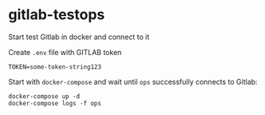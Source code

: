 # gitlab-testops
Start test Gitlab in docker and connect to it

Create `.env` file with GITLAB token
```
TOKEN=some-token-string123
```

Start with `docker-compose` and wait until `ops` successfully connects to Gitlab:
```
docker-compose up -d
docker-compose logs -f ops
```


